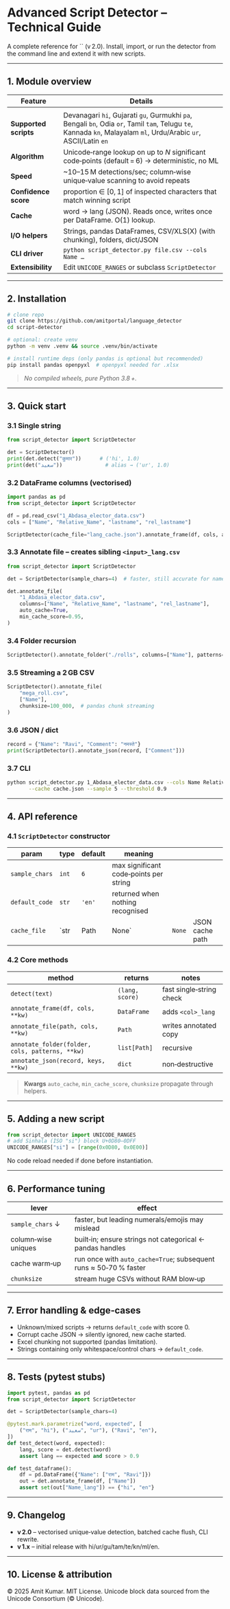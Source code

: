 # Advanced Script Detector – Technical Guide

A complete reference for \`\` (v 2.0). Install, import, or run the detector from the command line and extend it with new scripts.

---

## 1. Module overview

| Feature | Details |
| ------- | ------- |
|         |         |
| **Supported scripts** | Devanagari `hi`, Gujarati `gu`, Gurmukhi `pa`, Bengali `bn`, Odia `or`, Tamil `tam`, Telugu `te`, Kannada `kn`, Malayalam `ml`, Urdu/Arabic `ur`, ASCII/Latin `en` |
| **Algorithm**         | Unicode‑range lookup on up to *N* significant code‑points (default = 6) → deterministic, no ML                                                                     |
| **Speed**             | \~10–15 M detections/sec; column‑wise unique‑value scanning to avoid repeats                                                                                       |
| **Confidence score**  | proportion ∈ [0, 1] of inspected characters that match winning script                                                                                              |
| **Cache**             | word → lang (JSON). Reads once, writes once per DataFrame. O(1) lookup.                                                                                            |
| **I/O helpers**       | Strings, pandas DataFrames, CSV/XLS(X) (with chunking), folders, dict/JSON                                                                                         |
| **CLI driver**        | `python script_detector.py file.csv --cols Name …`                                                                                                                 |
| **Extensibility**     | Edit `UNICODE_RANGES` or subclass `ScriptDetector`                                                                                                                 |

---

## 2. Installation

```bash
# clone repo
git clone https://github.com/amitportal/language_detector
cd script‑detector

# optional: create venv
python -m venv .venv && source .venv/bin/activate

# install runtime deps (only pandas is optional but recommended)
pip install pandas openpyxl  # openpyxl needed for .xlsx
```

> *No compiled wheels, pure Python 3.8 +.*

---

## 3. Quick start

### 3.1 Single string

```python
from script_detector import ScriptDetector

det = ScriptDetector()
print(det.detect("कुमार"))      # ('hi', 1.0)
print(det("سعید"))              # alias → ('ur', 1.0)
```

### 3.2 DataFrame columns (vectorised)

```python
import pandas as pd
from script_detector import ScriptDetector

df = pd.read_csv("1_Abdasa_elector_data.csv")
cols = ["Name", "Relative_Name", "lastname", "rel_lastname"]

ScriptDetector(cache_file="lang_cache.json").annotate_frame(df, cols, auto_cache=True)
```

### 3.3 Annotate file – creates sibling `<input>_lang.csv`

```python
from script_detector import ScriptDetector

det = ScriptDetector(sample_chars=4)  # faster, still accurate for names

det.annotate_file(
    "1_Abdasa_elector_data.csv",
    columns=["Name", "Relative_Name", "lastname", "rel_lastname"],
    auto_cache=True,
    min_cache_score=0.95,
)
```

### 3.4 Folder recursion

```python
ScriptDetector().annotate_folder("./rolls", columns=["Name"], patterns=["*.csv"])
```

### 3.5 Streaming a 2 GB CSV

```python
ScriptDetector().annotate_file(
    "mega_roll.csv",
    ["Name"],
    chunksize=100_000,  # pandas chunk streaming
)
```

### 3.6 JSON / dict

```python
record = {"Name": "Ravi", "Comment": "नमस्ते"}
print(ScriptDetector().annotate_json(record, ["Comment"]))
```

### 3.7 CLI

```bash
python script_detector.py 1_Abdasa_elector_data.csv --cols Name Relative_Name \
       --cache cache.json --sample 5 --threshold 0.9
```

---

## 4. API reference

### 4.1 `ScriptDetector` constructor

| param          | type  | default | meaning                                |        |                 |
| -------------- | ----- | ------- | -------------------------------------- | ------ | --------------- |
| `sample_chars` | `int` | `6`     | max significant code‑points per string |        |                 |
| `default_code` | `str` | `'en'`  | returned when nothing recognised       |        |                 |
| `cache_file`   | \`str | Path    | None\`                                 | `None` | JSON cache path |

### 4.2 Core methods

| method                                          | returns         | notes                    |
| ----------------------------------------------- | --------------- | ------------------------ |
| `detect(text)`                                  | `(lang, score)` | fast single‑string check |
| `annotate_frame(df, cols, **kw)`                | `DataFrame`     | adds `<col>_lang`        |
| `annotate_file(path, cols, **kw)`               | `Path`          | writes annotated copy    |
| `annotate_folder(folder, cols, patterns, **kw)` | `list[Path]`    | recursive                |
| `annotate_json(record, keys, **kw)`             | `dict`          | non‑destructive          |

> **Kwargs** `auto_cache`, `min_cache_score`, `chunksize` propagate through helpers.

---

## 5. Adding a new script

```python
from script_detector import UNICODE_RANGES
# add Sinhala (ISO "si") block U+0D80–0DFF
UNICODE_RANGES["si"] = [range(0x0D80, 0x0E00)]
```

No code reload needed if done before instantiation.

---

## 6. Performance tuning

| lever               | effect                                                            |
| ------------------- | ----------------------------------------------------------------- |
| `sample_chars` ↓    | faster, but leading numerals/emojis may mislead                   |
| column‑wise uniques | built‑in; ensure strings not categorical ← pandas handles         |
| cache warm‑up       | run once with `auto_cache=True`; subsequent runs ≈ 50‑70 % faster |
| `chunksize`         | stream huge CSVs without RAM blow‑up                              |

---

## 7. Error handling & edge‑cases

- Unknown/mixed scripts → returns `default_code` with score 0.
- Corrupt cache JSON → silently ignored, new cache started.
- Excel chunking not supported (pandas limitation).
- Strings containing only whitespace/control chars → `default_code`.

---

## 8. Tests (pytest stubs)

```python
import pytest, pandas as pd
from script_detector import ScriptDetector

det = ScriptDetector(sample_chars=4)

@pytest.mark.parametrize("word, expected", [
    ("राम", "hi"), ("سعید", "ur"), ("Ravi", "en"),
])
def test_detect(word, expected):
    lang, score = det.detect(word)
    assert lang == expected and score > 0.9

def test_dataframe():
    df = pd.DataFrame({"Name": ["राम", "Ravi"]})
    out = det.annotate_frame(df, ["Name"])
    assert set(out["Name_lang"]) == {"hi", "en"}
```

---

## 9. Changelog

- **v 2.0** – vectorised unique‑value detection, batched cache flush, CLI rewrite.
- **v 1.x** – initial release with hi/ur/gu/tam/te/kn/ml/en.

---

## 10. License & attribution

© 2025 Amit Kumar. MIT License. Unicode block data sourced from the Unicode Consortium (© Unicode).

